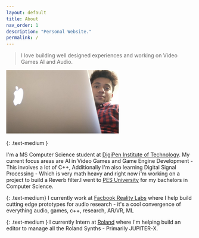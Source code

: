 ```yaml
---
layout: default
title: About
nav_order: 1
description: "Personal Website."
permalink: /
---
```


> I love building well designed experiences and working on Video Games AI and Audio.

<meta name="description" content="Abhikalp Unakal's Personal Webite">
<img width="60%" src = "assets/images/photo_03.jpeg" alt="Abhikalp Unakal">

{: .text-medium }

I'm a MS Computer Science student at [DigiPen Institute of Technology](https://www.digipen.edu). 
My current focus areas are AI in Video Games and Game Engine Development - This involves a lot of C++, Additionally I'm also learning Digital Signal Processing - Which is very math heavy and right now i'm working on a project to build a Reverb filter.I went to [PES University](https://www.pes.edu/) for my bachelors in Computer Science.

{: .text-medium}
I currently work at [Facbook Reality Labs](https://tech.fb.com/ar-vr/) where I help build cutting edge prototypes for audio research - it's a cool convergence of everything audio, games, c++, research, AR/VR, ML

{: .text-medium }
I currently Intern at [Roland](https://www.roland.com/us/) where I'm helping build an editor to manage all the Roland Synths - Primarily JUPITER-X.

